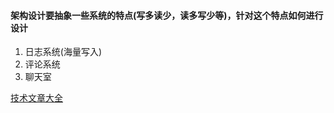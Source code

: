 #### 架构设计要抽象一些系统的特点(写多读少，读多写少等)，针对这个特点如何进行设计

1. 日志系统(海量写入)
2. 评论系统
3. 聊天室

[技术文章大全](https://learn.lianglianglee.com/)
